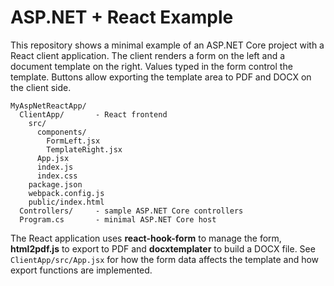 # ASP.NET + React Example

This repository shows a minimal example of an ASP.NET Core project with a React client application.
The client renders a form on the left and a document template on the right. Values typed in the form
control the template. Buttons allow exporting the template area to PDF and DOCX on the client side.

```
MyAspNetReactApp/
  ClientApp/       - React frontend
    src/
      components/
        FormLeft.jsx
        TemplateRight.jsx
      App.jsx
      index.js
      index.css
    package.json
    webpack.config.js
    public/index.html
  Controllers/     - sample ASP.NET Core controllers
  Program.cs       - minimal ASP.NET Core host
```

The React application uses **react-hook-form** to manage the form, **html2pdf.js** to export to PDF
and **docxtemplater** to build a DOCX file. See `ClientApp/src/App.jsx` for how the form data affects
the template and how export functions are implemented.
